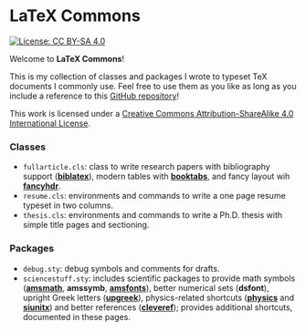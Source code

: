# LaTeX Commons

[![License: CC BY-SA 4.0](https://img.shields.io/badge/License-CC%20BY--SA%204.0-lightgrey.svg)](https://creativecommons.org/licenses/by-sa/4.0/)

Welcome to **LaTeX Commons**!

This is my collection of classes and packages I wrote to typeset TeX documents I commonly use. Feel free to use them as you like as long as you include a reference to this [GitHub repository](https://github.com/thesfinox/latex-commons)!

This work is licensed under a [Creative Commons Attribution-ShareAlike 4.0 International License](http://creativecommons.org/licenses/by-sa/4.0/).

### Classes

* `fullarticle.cls`: class to write research papers with bibliography support \([**biblatex**](https://www.ctan.org/pkg/biblatex)\), modern tables with [**booktabs**](https://www.ctan.org/pkg/booktabs), and fancy layout wih [**fancyhdr**](https://www.ctan.org/pkg/fancyhdr).
* `resume.cls`: environments and commands to write a one page resume typeset in two columns.
* `thesis.cls`: environments and commands to write a Ph.D. thesis with simple title pages and sectioning.

### Packages

* `debug.sty`: debug symbols and comments for drafts.
* `sciencestuff.sty`: includes scientific packages to provide math symbols \([**amsmath**](https://www.ctan.org/pkg/amsmath), **amssymb**, [**amsfonts**](https://www.ctan.org/pkg/amsfonts)\), better numerical sets \(**dsfont**\), upright Greek letters \([**upgreek**](https://www.ctan.org/pkg/upgreek)\), physics-related shortcuts \([**physics**](https://www.ctan.org/pkg/physics) and [**siunitx**](https://www.ctan.org/pkg/siunitx)\) and better references \([**cleveref**](https://www.ctan.org/pkg/cleveref)\); provides additional shortcuts, documented in these pages.





